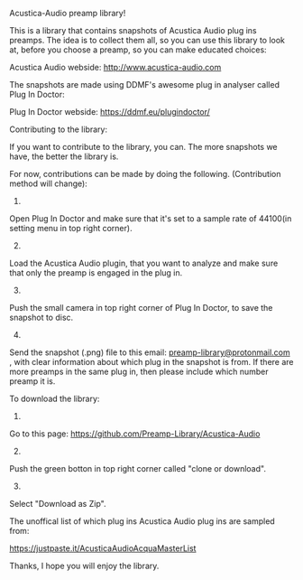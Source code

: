 Acustica-Audio preamp library!

This is a library that contains snapshots of Acustica Audio plug ins preamps. The idea is to collect them all, 
so you can use this library to look at, before you choose a preamp, so you can make educated choices:

Acustica Audio webside:       http://www.acustica-audio.com


The snapshots are made using DDMF's awesome plug in analyser called Plug In Doctor:

Plug In Doctor webside:   https://ddmf.eu/plugindoctor/


Contributing to the library:

If you want to contribute to the library, you can. The more snapshots we have, the better the library is.


For now, contributions can be made by doing the following. (Contribution method will change):

1. 
Open Plug In Doctor and make sure that it's set to a sample rate of 44100(in setting menu in top right corner).

2. 
Load the Acustica Audio plugin, that you want to analyze and make sure that only the preamp is engaged in the plug in.

3. 
Push the small camera in top right corner of Plug In Doctor, to save the snapshot to disc.

4. 
Send the snapshot (.png) file to this email: preamp-library@protonmail.com , with clear information about 
which plug in the snapshot is from. If there are more preamps in the same plug in, then please include which number preamp it is.


To download the library:

1. 
Go to this page:  https://github.com/Preamp-Library/Acustica-Audio 

2.
Push the green botton in top right corner called "clone or download".

3. 
Select "Download as Zip".


The unoffical list of which plug ins Acustica Audio plug ins are sampled from:

https://justpaste.it/AcusticaAudioAcquaMasterList


Thanks, I hope you will enjoy the library.

